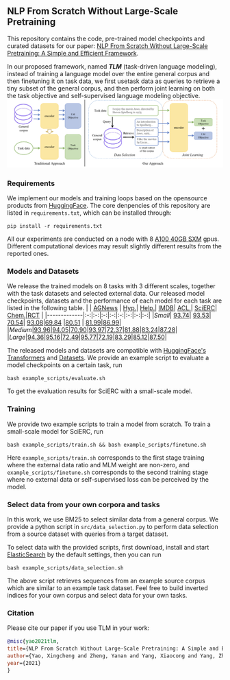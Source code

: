 ## NLP From Scratch Without Large-Scale Pretraining
This repository contains the code, pre-trained model checkpoints and curated datasets for our paper: [NLP From Scratch Without Large-Scale Pretraining: A Simple and Efficient Framework](https://arxiv.org/abs/2111.04130). 

In our proposed framework, named ***TLM*** (task-driven language modeling), instead of training a language model over the entire general corpus and then finetuning it on task data, we first usetask data as queries to retrieve a tiny subset of the general corpus, and then perform joint learning on both the task objective and self-supervised language modeling objective. 
![](./fig/framework.png)

### Requirements
We implement our models and training loops based on the opensource products from [HuggingFace](https://huggingface.co/). The core denpencies of this repository are listed in `requirements.txt`, which can be installed through:
```
pip install -r requirements.txt
```
All our experiments are conducted on a node with 8 [A100 40GB SXM](https://www.nvidia.cn/data-center/a100/) gpus. Different computational devices may result slightly different results from the reported ones.

### Models and Datasets

We release the trained models on 8 tasks with 3 different scales, together with the task datasets and selected external data. Our released model checkpoints, datasets and the performance of each model for each task are listed in the following table.
| | [AGNews](https://huggingface.co/datasets/yxchar/ag-tlm) | [Hyp.](https://huggingface.co/datasets/yxchar/hyp-tlm)| [Help.](https://huggingface.co/datasets/yxchar/amazon-tlm)| [IMDB](https://huggingface.co/datasets/yxchar/imdb-tlm)| [ACL.](https://huggingface.co/datasets/yxchar/citation_intent-tlm)| [SciERC](https://huggingface.co/datasets/yxchar/sciie-tlm)| [Chem.](https://huggingface.co/datasets/yxchar/chemprot-tlm)|[RCT](https://huggingface.co/datasets/yxchar/rct-20k-tlm) |
|-------------|:-:|:-:|:-:|:-:|:-:|:-:|:-:|:-:|
|*Small*| [93.74](https://huggingface.co/yxchar/tlm-ag-small-scale)| [93.53](https://huggingface.co/yxchar/tlm-hyp-small-scale)| [70.54](https://huggingface.co/yxchar/tlm-amazon-small-scale)| [93.08](https://huggingface.co/yxchar/tlm-imdb-small-scale)|[69.84](https://huggingface.co/yxchar/tlm-citation_intent-small-scale) |[80.51](https://huggingface.co/yxchar/tlm-sciie-small-scale) | [81.99](https://huggingface.co/yxchar/tlm-chemprot-small-scale)|[86.99](https://huggingface.co/yxchar/tlm-rct-20k-small-scale)|
|*Medium*|[93.96](https://huggingface.co/yxchar/tlm-ag-medium-scale)|[94.05](https://huggingface.co/yxchar/tlm-hyp-medium-scale)|[70.90](https://huggingface.co/yxchar/tlm-amazon-medium-scale)|[93.97](https://huggingface.co/yxchar/tlm-imdb-medium-scale)|[72.37](https://huggingface.co/yxchar/tlm-citation_intent-medium-scale)|[81.88](https://huggingface.co/yxchar/tlm-sciie-medium-scale)|[83.24](https://huggingface.co/yxchar/tlm-chemprot-medium-scale)|[87.28](https://huggingface.co/yxchar/tlm-rct-20k-medium-scale)|
|*Large*|[94.36](https://huggingface.co/yxchar/tlm-ag-large-scale)|[95.16](https://huggingface.co/yxchar/tlm-hyp-large-scale)|[72.49](https://huggingface.co/yxchar/tlm-amazon-large-scale)|[95.77](https://huggingface.co/yxchar/tlm-imdb-medium-scale)|[72.19](https://huggingface.co/yxchar/tlm-citation_intent-large-scale)|[83.29](https://huggingface.co/yxchar/tlm-sciie-large-scale)|[85.12](https://huggingface.co/yxchar/tlm-chemprot-large-scale)|[87.50](https://huggingface.co/yxchar/tlm-rct-20k-large-scale)|

The released models and datasets are compatible with [HuggingFace's Transformers](https://huggingface.co/transformers/) and [Datasets](https://huggingface.co/docs/datasets/index.html). We provide an example script to evaluate a model checkpoints on a certain task, run 
```
bash example_scripts/evaluate.sh
```
To get the evaluation results for SciERC with a small-scale model.

### Training

We provide two example scripts to train a model from scratch. To train a small-scale model for SciERC, run
```
bash example_scripts/train.sh && bash example_scripts/finetune.sh
```
Here `example_scripts/train.sh` corresponds to the first stage training where the external data ratio and MLM weight are non-zero, and `example_scripts/finetune.sh` corresponds to the second training stage where no external data or self-supervised loss can be perceived by the model. 

### Select data from your own corpora and tasks

In this work, we use BM25 to select similar data from a general corpus. We provide a python script in `src/data_selection.py` to perform data selection from a source dataset with queries from a target dataset. 

To select data with the provided scripts, first download, install and start [ElasticSearch](https://www.elastic.co/cn/elasticsearch/) by the default settings, then you can run
```
bash example_scripts/data_selection.sh
```
The above script retrieves sequences from an example source corpus which are similar to an example task dataset. Feel free to build inverted indices for your own corpus and select data for your own tasks.

### Citation
Please cite our paper if you use TLM in your work:
```bibtex
@misc{yao2021tlm,
title={NLP From Scratch Without Large-Scale Pretraining: A Simple and Efficient Framework},
author={Yao, Xingcheng and Zheng, Yanan and Yang, Xiaocong and Yang, Zhilin},
year={2021}
}
```
